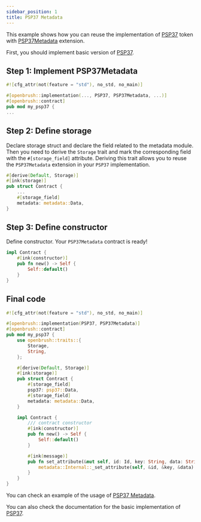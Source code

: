 ```yaml
---
sidebar_position: 1
title: PSP37 Metadata
---
```


This example shows how you can reuse the implementation of [PSP37](https://github.com/727-Ventures/openbrush-contracts/tree/main/contracts/token/psp37) token with [PSP37Metadata](https://github.com/727-Ventures/openbrush-contracts/tree/main/contracts/token/psp37/extensions/metadata.rs) extension.

First, you should implement basic version of [PSP37](/smart-contracts/PSP37).

## Step 1: Implement PSP37Metadata

```rust
#![cfg_attr(not(feature = "std"), no_std, no_main)]

#[openbrush::implementation(..., PSP37, PSP37Metadata, ...)]
#[openbrush::contract]
pub mod my_psp37 {
...
```

## Step 2: Define storage

Declare storage struct and declare the field related to the metadata module. 
Then you need to derive the `Storage` trait and mark the corresponding field with 
the `#[storage_field]` attribute. 
Deriving this trait allows you to reuse the `PSP37Metadata` extension in your 
`PSP37` implementation.

```rust
#[derive(Default, Storage)]
#[ink(storage)]
pub struct Contract {
    ...
    #[storage_field]
    metadata: metadata::Data,
}
```

## Step 3: Define constructor

Define constructor. Your `PSP37Metadata` contract is ready!

```rust
impl Contract {
    #[ink(constructor)]
    pub fn new() -> Self {
        Self::default()
    }
}
```

## Final code

```rust
#![cfg_attr(not(feature = "std"), no_std, no_main)]

#[openbrush::implementation(PSP37, PSP37Metadata)]
#[openbrush::contract]
pub mod my_psp37 {
    use openbrush::traits::{
        Storage,
        String,
    };

    #[derive(Default, Storage)]
    #[ink(storage)]
    pub struct Contract {
        #[storage_field]
        psp37: psp37::Data,
        #[storage_field]
        metadata: metadata::Data,
    }

    impl Contract {
        /// contract constructor
        #[ink(constructor)]
        pub fn new() -> Self {
            Self::default()
        }

        #[ink(message)]
        pub fn set_attribute(&mut self, id: Id, key: String, data: String) -> Result<(), PSP37Error> {
            metadata::Internal::_set_attribute(self, &id, &key, &data)
        }
    }
}

```

You can check an example of the usage of [PSP37 Metadata](https://github.com/727-Ventures/openbrush-contracts/tree/main/examples/psp37_extensions/metadata).

You can also check the documentation for the basic implementation of [PSP37](/smart-contracts/PSP37).
